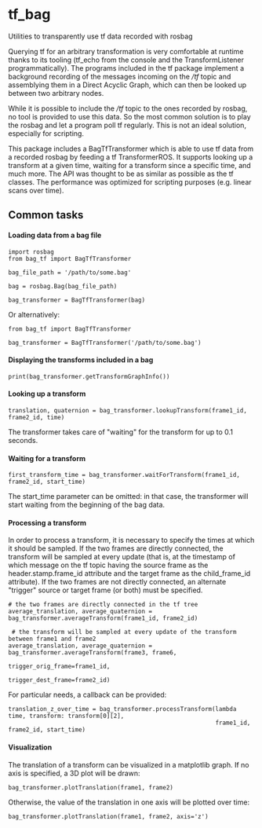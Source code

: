 # tf_bag


Utilities to transparently use tf data recorded with rosbag

Querying tf for an arbitrary transformation is very comfortable
at runtime thanks to its tooling (tf_echo from the console and
the TransformListener programmatically). The programs included in the
tf package implement a background recording of the messages incoming on
the */tf* topic and assemblying them in a Direct Acyclic Graph, which
can then be looked up between two arbitrary nodes.

While it is possible to include the */tf* topic to the ones recorded by
rosbag, no tool is provided to use this data. So the most common solution
is to play the rosbag and let a program poll tf regularly. This is not
an ideal solution, especially for scripting.

This package includes a BagTfTransformer which is able to use tf data
from a recorded rosbag by feeding a tf TransformerROS.
It supports looking up a transform at a given time,
waiting for a transform since a specific time, and much more. The API was
thought to be as similar as possible as the tf classes. The performance
was optimized for scripting purposes (e.g. linear scans over time).

## Common tasks

#### Loading data from a bag file
```
import rosbag
from bag_tf import BagTfTransformer

bag_file_path = '/path/to/some.bag'

bag = rosbag.Bag(bag_file_path)

bag_transformer = BagTfTransformer(bag)
```

Or alternatively:

```
from bag_tf import BagTfTransformer

bag_transformer = BagTfTransformer('/path/to/some.bag')
```

#### Displaying the transforms included in a bag
```
print(bag_transformer.getTransformGraphInfo())
```

#### Looking up a transform
```
translation, quaternion = bag_transformer.lookupTransform(frame1_id, frame2_id, time)
```

The transformer takes care of "waiting" for the transform for up to 0.1
seconds.

#### Waiting for a transform
```
first_transform_time = bag_transformer.waitForTransform(frame1_id, frame2_id, start_time)
```

The start_time parameter can be omitted: in that case, the transformer will
start waiting from the beginning of the bag data.

#### Processing a transform

In order to process a transform, it is necessary to specify the times at
which it should be sampled. If the two frames are directly connected, the
transform will be sampled at every update (that is, at the timestamp of
which message on the tf topic having the source frame as the header.stamp.frame_id
attribute and the target frame as the child_frame_id attribute). If the
two frames are not directly connected, an alternate "trigger" source or target
frame (or both) must be specified.

```
# the two frames are directly connected in the tf tree
average_translation, average_quaternion = bag_transformer.averageTransform(frame1_id, frame2_id)

 # the transform will be sampled at every update of the transform between frame1 and frame2
average_translation, average_quaternion = bag_transformer.averageTransform(frame3, frame6,
                                                                           trigger_orig_frame=frame1_id,
                                                                           trigger_dest_frame=frame2_id)
```

For particular needs, a callback can be provided:
```
translation_z_over_time = bag_transformer.processTransform(lambda time, transform: transform[0][2], 
                                                           frame1_id, frame2_id, start_time)
```

#### Visualization

The translation of a transform can be visualized in a matplotlib graph.
If no axis is specified, a 3D plot will be drawn:
```
bag_transformer.plotTranslation(frame1, frame2)
```

Otherwise, the value of the translation in one axis will be plotted over time:
```
bag_transformer.plotTranslation(frame1, frame2, axis='z')
```

